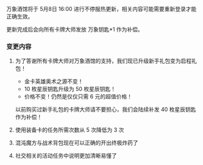 万象酒馆将于 5月8日 16:00 进行不停服热更新，相关内容可能需要重新登录才能正确生效。 

更新完成后会向所有卡牌大师发放 万象钥匙*1 作为补偿。 

### 变更内容

1. 为了答谢所有卡牌大师对万象酒馆的支持，我们现已升级新手礼包变为启程礼包！

   - 金卡英雄奥术之源不变！ 
   - 10 枚星辰钥匙升级为 50 枚星辰钥匙！ 
   - 价格不变！仍然是仅仅只需 6 元的超值价格！ 

   以前购买过新手礼包的卡牌大师请不要担心，我们会陆续补发 40 枚星辰钥匙作为补偿！ 

2. 使用装备卡的任务所需次数从 5 次降低为 3 次 

3. 混沌魔方与战术背包现在可以正确的开出终极炸药了 

4. 社交相关的活动任务中说明更加清晰易懂了